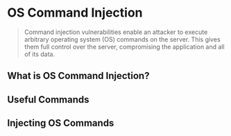 # OS Command Injection
> Command injection vulnerabilities enable an attacker to execute arbitrary operating system (OS) commands on the server. This gives them full control over the server, compromising the application and all of its data.

## What is OS Command Injection?

## Useful Commands

## Injecting OS Commands
